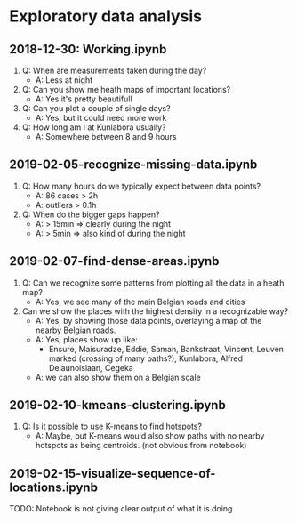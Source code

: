 # Exploratory data analysis

## 2018-12-30: Working.ipynb
1) Q: When are measurements taken during the day?
    * A: Less at night
2) Q: Can you show me heath maps of important locations?
    * A: Yes it's pretty beautifull
3) Q: Can you plot a couple of single days?
    * A: Yes, but it could need more work
4) Q: How long am I at Kunlabora usually?
    * A: Somewhere between 8 and 9 hours

## 2019-02-05-recognize-missing-data.ipynb
1) Q: How many hours do we typically expect between data points?
    * A: 86 cases > 2h
    * A: outliers > 0.1h
2) Q: When do the bigger gaps happen?
    * A: > 15min => clearly during the night
    * A: > 5min => also kind of during the night

## 2019-02-07-find-dense-areas.ipynb
1) Q: Can we recognize some patterns from plotting all the data in a heath map?
    * A: Yes, we see many of the main Belgian roads and cities
2) Can we show the places with the highest density in a recognizable way?
    * A: Yes, by showing those data points, overlaying a map of the nearby Belgian roads.
    * A: Yes, places show up like: 
        * Ensure, Maisuradze, Eddie, Saman, Bankstraat, Vincent, Leuven marked (crossing of many paths?), Kunlabora, Alfred Delaunoislaan, Cegeka
    * A: we can also show them on a Belgian scale
    
## 2019-02-10-kmeans-clustering.ipynb
1) Q: Is it possible to use K-means to find hotspots?
    * A: Maybe, but K-means would also show paths with no nearby hotspots as being centroids. (not obvious from notebook)

## 2019-02-15-visualize-sequence-of-locations.ipynb
TODO: Notebook is not giving clear output of what it is doing

